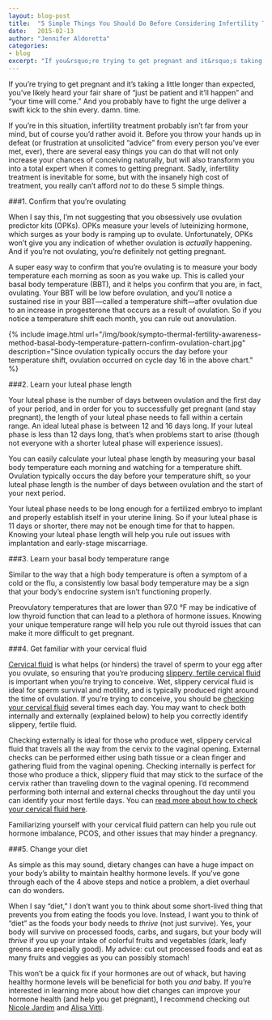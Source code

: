 ```yaml
---
layout: blog-post
title:  "5 Simple Things You Should Do Before Considering Infertility Treatment"
date:   2015-02-13
author: "Jennifer Aldoretta"
categories:
- blog
excerpt: "If you&rsquo;re trying to get pregnant and it&rsquo;s taking a little longer than expected, you&rsquo;ve likely heard your fair share of &ldquo;just be patient and it&rsquo;ll happen&rdquo; and &ldquo;your time will come.&rdquo; And you probably have to fight the urge deliver a swift kick to the shin ..."
---
```


If you&rsquo;re trying to get pregnant and it&rsquo;s taking a little longer than expected, you&rsquo;ve likely heard your fair share of &ldquo;just be patient and it&rsquo;ll happen&rdquo; and &ldquo;your time will come.&rdquo; And you probably have to fight the urge deliver a swift kick to the shin every. damn. time. 

If you&rsquo;re in this situation, infertility treatment probably isn&rsquo;t far from your mind, but of course you&rsquo;d rather avoid it. Before you throw your hands up in defeat (or frustration at unsolicited &ldquo;advice&rdquo; from every person you&rsquo;ve ever met, ever), there are several easy things you can do that will not only increase your chances of conceiving naturally, but will also transform you into a total expert when it comes to getting pregnant. Sadly, infertility treatment is inevitable for some, but with the insanely high cost of treatment, you really can&rsquo;t afford *not* to do these 5 simple things.

###1. Confirm that you&rsquo;re ovulating

When I say this, I&rsquo;m not suggesting that you obsessively use ovulation predictor kits (OPKs). OPKs measure your levels of luteinizing hormone, which surges as your body is ramping up to ovulate. Unfortunately, OPKs won&rsquo;t give you any indication of whether ovulation is *actually* happening. And if you&rsquo;re not ovulating, you&rsquo;re definitely not getting pregnant.

A super easy way to confirm that you&rsquo;re ovulating is to measure your body temperature each morning as soon as you wake up. This is called your basal body temperature (BBT), and it helps you confirm that you are, in fact, ovulating. Your BBT will be low before ovulation, and you&rsquo;ll notice a sustained rise in your BBT&mdash;called a temperature shift&mdash;after ovulation due to an increase in progesterone that occurs as a result of ovulation. So if you notice a temperature shift each month, you can rule out anovulation.

{% include image.html url="/img/book/sympto-thermal-fertility-awareness-method-basal-body-temperature-pattern-confirm-ovulation-chart.jpg" description="Since ovulation typically occurs the day before your temperature shift, ovulation occurred on cycle day 16 in the above chart." %}

###2. Learn your luteal phase length

Your luteal phase is the number of days between ovulation and the first day of your period, and in order for you to successfully get pregnant (and stay pregnant), the length of your luteal phase needs to fall within a certain range. An ideal luteal phase is between 12 and 16 days long. If your luteal phase is less than 12 days long, that&rsquo;s when problems start to arise (though not everyone with a shorter luteal phase will experience issues). 

You can easily calculate your luteal phase length by measuring your basal body temperature each morning and watching for a temperature shift. Ovulation typically occurs the day before your temperature shift, so your luteal phase length is the number of days between ovulation and the start of your next period. 

Your luteal phase needs to be long enough for a fertilized embryo to implant and properly establish itself in your uterine lining. So if your luteal phase is 11 days or shorter, there may not be enough time for that to happen. Knowing your luteal phase length will help you rule out issues with implantation and early-stage miscarriage.

###3. Learn your basal body temperature range

Similar to the way that a high body temperature is often a symptom of a cold or the flu, a consistently low basal body temperature may be a sign that your body&rsquo;s endocrine system isn&rsquo;t functioning properly. 

Preovulatory temperatures that are lower than 97.0 &deg;F may be indicative of low thyroid function that can lead to a plethora of hormone issues. Knowing your unique temperature range will help you rule out thyroid issues that can make it more difficult to get pregnant.

###4. Get familiar with your cervical fluid

<a class="text-link" target="_blank" href="http://www.whatiscervicalfluid.com">Cervical fluid</a> is what helps (or hinders) the travel of sperm to your egg after you ovulate, so ensuring that you&rsquo;re producing <a class="text-link" href="http://www.readytogroove.com/the-cycle/appendix-e-visualizing-cervical-fluid-changes/">slippery, fertile cervical fluid</a> is important when you&rsquo;re trying to conceive. Wet, slippery cervical fluid is ideal for sperm survival and motility, and is typically produced right around the time of ovulation. If you&rsquo;re trying to conceive, you should be <a class="text-link" href="http://www.readytogroove.com/blog/2014/12/05/how-cervical-fluid-helps-you-get-pregnant-or-not/">checking your cervical fluid</a> several times each day. You may want to check both internally and externally (explained below) to help you correctly identify slippery, fertile fluid.

Checking externally is ideal for those who produce wet, slippery cervical fluid that travels all the way from the cervix to the vaginal opening. External checks can be performed either using bath tissue or a clean finger and gathering fluid from the vaginal opening. Checking internally is perfect for those who produce a thick, slippery fluid that may stick to the surface of the cervix rather than traveling down to the vaginal opening. I&rsquo;d recommend performing both internal and external checks throughout the day until you can identify your most fertile days. You can <a class="text-link" href="http://www.readytogroove.com/the-cycle/chapter-8-checking-fertility-signs-how-to/#how-to-check-cervical-fluid">read more about how to check your cervical fluid here</a>.

Familiarizing yourself with your cervical fluid pattern can help you rule out hormone imbalance, PCOS, and other issues that may hinder a pregnancy.

###5. Change your diet

As simple as this may sound, dietary changes can have a huge impact on your body&rsquo;s ability to maintain healthy hormone levels. If you&rsquo;ve gone through each of the 4 above steps and notice a problem, a diet overhaul can do wonders. 

When I say &ldquo;diet,&rdquo; I don&rsquo;t want you to think about some short-lived thing that prevents you from eating the foods you love. Instead, I want you to think of &ldquo;diet&rdquo; as the foods your body needs to *thrive* (not just survive). Yes, your body will survive on processed foods, carbs, and sugars, but your body will *thrive* if you up your intake of colorful fruits and vegetables (dark, leafy greens are especially good). My advice: cut out processed foods and eat as many fruits and veggies as you can possibly stomach!

This won&rsquo;t be a quick fix if your hormones are out of whack, but having healthy hormone levels will be beneficial for both you *and* baby. If you&rsquo;re interested in learning more about how diet changes can improve your hormone health (and help you get pregnant), I recommend checking out <a class="text-link" target="_blank" href="http://nicolejardim.com/">Nicole Jardim</a> and <a class="text-link" target="_blank" href="http://www.floliving.com/">Alisa Vitti</a>. 
